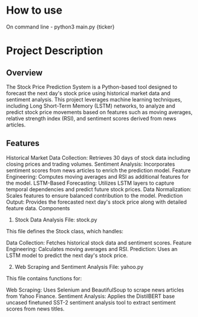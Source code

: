 # How to use

On command line - python3 main.py {ticker}

# Project Description

## Overview

The Stock Price Prediction System is a Python-based tool designed to forecast the next day's stock price using historical market data and sentiment analysis. This project leverages machine learning techniques, including Long Short-Term Memory (LSTM) networks, to analyze and predict stock price movements based on features such as moving averages, relative strength index (RSI), and sentiment scores derived from news articles.

## Features

Historical Market Data Collection: Retrieves 30 days of stock data including closing prices and trading volumes.
Sentiment Analysis: Incorporates sentiment scores from news articles to enrich the prediction model.
Feature Engineering: Computes moving averages and RSI as additional features for the model.
LSTM-Based Forecasting: Utilizes LSTM layers to capture temporal dependencies and predict future stock prices.
Data Normalization: Scales features to ensure balanced contribution to the model.
Prediction Output: Provides the forecasted next day's stock price along with detailed feature data.
Components

1. Stock Data Analysis
File: stock.py

This file defines the Stock class, which handles:

Data Collection: Fetches historical stock data and sentiment scores.
Feature Engineering: Calculates moving averages and RSI.
Prediction: Uses an LSTM model to predict the next day's stock price.

2. Web Scraping and Sentiment Analysis
File: yahoo.py

This file contains functions for:

Web Scraping: Uses Selenium and BeautifulSoup to scrape news articles from Yahoo Finance.
Sentiment Analysis: Applies the DistilBERT base uncased finetuned SST-2 sentiment analysis tool to extract sentiment scores from news titles.
